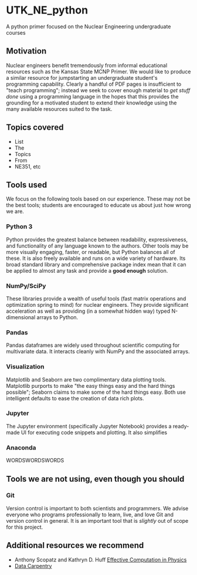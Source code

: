 # UTK_NE_python
A python primer focused on the Nuclear Engineering undergraduate courses

## Motivation

Nuclear engineers benefit tremendously from informal educational resources such as the Kansas State MCNP Primer. We would like to produce a similar resource for jumpstarting an undergraduate student's programming capability. Clearly a handful of PDF pages is insufficient to "teach programming"; instead we seek to cover enough material to *get stuff done* using a programming language in the hopes that this provides the grounding for a motivated student to extend their knowledge using the many available resources suited to the task.

## Topics covered

- List
- The
- Topics
- From
- NE351, etc

## Tools used

We focus on the following tools based on our experience. These may not be the best tools; students are encouraged to educate us about just how wrong we are.

### Python 3

Python provides the greatest balance between readability, expressiveness, and functionality of any language known to the authors. Other tools may be more visually engaging, faster, or readable, but Python balances all of these. It is also freely available and runs on a wide variety of hardware. Its broad standard library and comprehensive package index mean that it can be applied to almost any task and provide a **good enough** solution.

### NumPy/SciPy

These libraries provide a wealth of useful tools (fast matrix operations and optimization spring to mind) for nuclear engineers. They provide significant acceleration as well as providing (in a somewhat hidden way) typed N-dimensional arrays to Python.

### Pandas

Pandas dataframes are widely used throughout scientific computing for multivariate data. It interacts cleanly with NumPy and the associated arrays.

### Visualization

Matplotlib and Seaborn are two complimentary data plotting tools. Matplotlib purports to make "the easy things easy and the hard things possible"; Seaborn claims to make some of the hard things easy. Both use intelligent defaults to ease the creation of data rich plots.

### Jupyter

The Jupyter environment (specifically Jupyter Notebook) provides a ready-made UI for executing code snippets and plotting. It also simplifies

### Anaconda

WORDSWORDSWORDS

## Tools we are not using, even though you should

### Git

Version control is important to both scientists and programmers. We advise everyone who programs professionally to learn, live, and love Git and version control in general. It is an important tool that is *slightly* out of scope for this project.

## Additional resources we recommend

- Anthony Scopatz and Kathryn D. Huff [Effective Computation in Physics](http://physics.codes)
- [Data Carpentry](https://datacarpentry.org)
